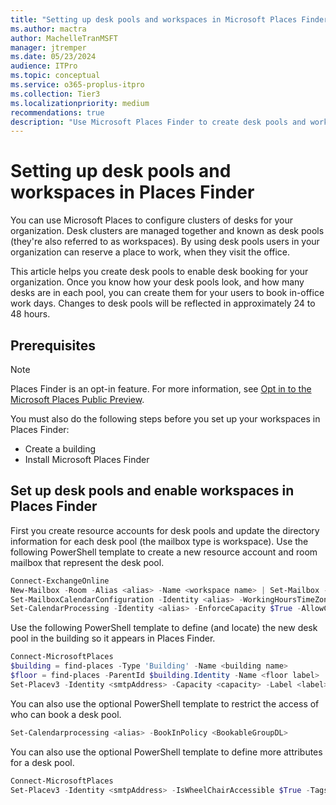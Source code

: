 ```yaml
---
title: "Setting up desk pools and workspaces in Microsoft Places Finder"
ms.author: mactra
author: MachelleTranMSFT
manager: jtremper
ms.date: 05/23/2024
audience: ITPro
ms.topic: conceptual
ms.service: o365-proplus-itpro
ms.collection: Tier3
ms.localizationpriority: medium
recommendations: true
description: "Use Microsoft Places Finder to create desk pools and workspaces to enable booking for your organization."
---
```


# Setting up desk pools and workspaces in Places Finder

You can use Microsoft Places to configure clusters of desks for your organization. Desk clusters are managed together and known as desk pools (they're also referred to as workspaces). By using desk pools users in your organization can reserve a place to work, when they visit the office.

This article helps you create desk pools to enable desk booking for your organization. Once you know how your desk pools look, and how many desks are in each pool, you can create them for your users to book in-office work days. Changes to desk pools will be reflected in approximately 24 to 48 hours.

## Prerequisites

> [!NOTE]
> Places Finder is an opt-in feature. For more information, see [Opt in to the Microsoft Places Public Preview](opt-in-places-preview.md).

You must also do the following steps before you set up your workspaces in Places Finder:

- Create a building
- Install Microsoft Places Finder

## Set up desk pools and enable workspaces in Places Finder

First you create resource accounts for desk pools and update the directory information for each desk pool (the mailbox type is workspace). Use the following PowerShell template to create a new resource account and room mailbox that represent the desk pool.

```powershell
Connect-ExchangeOnline 
New-Mailbox -Room -Alias <alias> -Name <workspace name> | Set-Mailbox -Type Workspace 
Set-MailboxCalendarConfiguration -Identity <alias> -WorkingHoursTimeZone "<TimeZone>" -WorkingHoursStartTime 09:00:00 
Set-CalendarProcessing -Identity <alias> -EnforceCapacity $True -AllowConflicts $True  
```

Use the following PowerShell template to define (and locate) the new desk pool in the building so it appears in Places Finder.

```powershell
Connect-MicrosoftPlaces 
$building = find-places -Type 'Building' -Name <building name> 
$floor = find-places -ParentId $building.Identity -Name <floor label> 
Set-Placev3 -Identity <smtpAddress> -Capacity <capacity> -Label <label> -ParentId <floor identity> -ParentType 'Floor'
```

You can also use the optional PowerShell template to restrict the access of who can book a desk pool.

```powershell
Set-Calendarprocessing <alias> -BookInPolicy <BookableGroupDL>  
```
You can also use the optional PowerShell template to define more attributes for a desk pool.

```powershell
Connect-MicrosoftPlaces 
Set-Placev3 -Identity <smtpAddress> -IsWheelChairAccessible $True -Tags "Monitor", "Docking Station" 
```